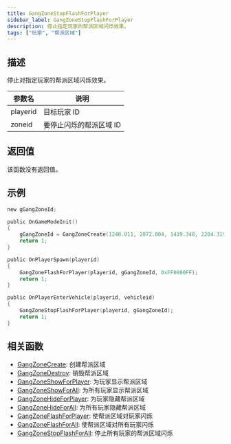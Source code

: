 ```yaml
---
title: GangZoneStopFlashForPlayer
sidebar_label: GangZoneStopFlashForPlayer
description: 停止指定玩家的帮派区域闪烁效果。
tags: ["玩家", "帮派区域"]
---
```


## 描述

停止对指定玩家的帮派区域闪烁效果。

| 参数名   | 说明                    |
| -------- | ----------------------- |
| playerid | 目标玩家 ID             |
| zoneid   | 要停止闪烁的帮派区域 ID |

## 返回值

该函数没有返回值。

## 示例

```c
new gGangZoneId;

public OnGameModeInit()
{
    gGangZoneId = GangZoneCreate(1248.011, 2072.804, 1439.348, 2204.319);
    return 1;
}

public OnPlayerSpawn(playerid)
{
    GangZoneFlashForPlayer(playerid, gGangZoneId, 0xFF0000FF);
    return 1;
}

public OnPlayerEnterVehicle(playerid, vehicleid)
{
    GangZoneStopFlashForPlayer(playerid, gGangZoneId);
    return 1;
}
```

## 相关函数

- [GangZoneCreate](GangZoneCreate): 创建帮派区域
- [GangZoneDestroy](GangZoneDestroy): 销毁帮派区域
- [GangZoneShowForPlayer](GangZoneShowForPlayer): 为玩家显示帮派区域
- [GangZoneShowForAll](GangZoneShowForAll): 为所有玩家显示帮派区域
- [GangZoneHideForPlayer](GangZoneHideForPlayer): 为玩家隐藏帮派区域
- [GangZoneHideForAll](GangZoneHideForAll): 为所有玩家隐藏帮派区域
- [GangZoneFlashForPlayer](GangZoneFlashForPlayer): 使帮派区域对玩家闪烁
- [GangZoneFlashForAll](GangZoneFlashForAll): 使帮派区域对所有玩家闪烁
- [GangZoneStopFlashForAll](GangZoneStopFlashForAll): 停止所有玩家的帮派区域闪烁
